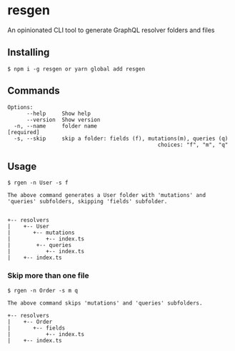 # resgen

An opinionated CLI tool to generate GraphQL resolver folders and files

## Installing

```
$ npm i -g resgen or yarn global add resgen
```

## Commands

```
Options:
      --help     Show help
      --version  Show version
  -n, --name     folder name                                          [required]
  -s, --skip     skip a folder: fields (f), mutations(m), queries (q)
                                               choices: "f", "m", "q"
```

## Usage

```
$ rgen -n User -s f
```

```
The above command generates a User folder with 'mutations' and 'queries' subfolders, skipping 'fields' subfolder.


+-- resolvers
|    +-- User
|       +-- mutations
|           +-- index.ts
|        +-- queries
|           +-- index.ts
|    +-- index.ts

```

### Skip more than one file

```
$ rgen -n Order -s m q
```

```
The above command skips 'mutations' and 'queries' subfolders.

+-- resolvers
|    +-- Order
|       +-- fields
|           +-- index.ts
|    +-- index.ts

```
